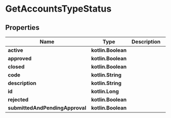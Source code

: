 
# GetAccountsTypeStatus

## Properties
| Name | Type | Description | Notes |
| ------------ | ------------- | ------------- | ------------- |
| **active** | **kotlin.Boolean** |  |  [optional] |
| **approved** | **kotlin.Boolean** |  |  [optional] |
| **closed** | **kotlin.Boolean** |  |  [optional] |
| **code** | **kotlin.String** |  |  [optional] |
| **description** | **kotlin.String** |  |  [optional] |
| **id** | **kotlin.Long** |  |  [optional] |
| **rejected** | **kotlin.Boolean** |  |  [optional] |
| **submittedAndPendingApproval** | **kotlin.Boolean** |  |  [optional] |



